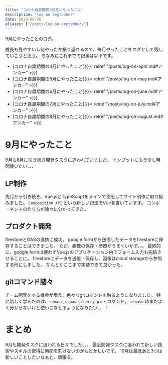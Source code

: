 ```yaml
---
title: "コロナ自粛期間の9月にやったこと"
description: "log on September"
date: 2020-09-30
aliases: ["/posts/log-on-september/"]
---
```


9月にやったことのログ。
<!--more-->
成長も見やすいし何やったか振り返れるので、毎月やったことをログとして残していこうと思う。
ちなみにこれまでの記事は以下です。
- [コロナ自粛期間の4月にやったこと]({{< relref "/posts/log-on-april.md#アンカー" >}})
- [コロナ自粛期間の5月にやったこと]({{< relref "/posts/log-on-may.md#アンカー" >}})
- [コロナ自粛期間の6月にやったこと]({{< relref "/posts/log-on-june.md#アンカー" >}})
- [コロナ自粛期間の7月にやったこと]({{< relref "/posts/log-on-july.md#アンカー" >}})
- [コロナ自粛期間の8月にやったこと]({{< relref "/posts/log-on-august.md#アンカー" >}})

# 9月にやったこと
9月も8月に引き続き開発タスクに追われていました。
インプットにもう少し時間使いたい、、、

## LP制作
先月から引き続き、Vue.jsとTypeScriptをメインで使用してサイト制作に取り組みました。
`Composition API` という新しい記法でVueを書いています。
コンポーネントの作り方が徐々に分かってきた。

## プロダクト開発
firestoreとGASの連携に成功。
google formから送信したデータをfirestoreに保存することはできました。
ただ、画像の保存・参照がうまくいかず。。。
最終的に、google formは使わずVue.jsのアプリケーション内でフォーム入力も完結させることに。
firestoreにデータを送信・保存し、画像はcloud storageから参照する形にしました。
なんとかここまで実装できて良かった。

## gitコマンド諸々
チーム開発をする機会が増え、色々なgitコマンドを触るようになりました。
特に新しく学んだのは、`rebase`, `squash`, `cherry-pick` コマンド。
`rebase` はまだよく分からないけど使いこなせるようになりたい、、！

# まとめ
9月も開発タスクに追われる日々でした、、、
最近開発タスクに追われて新しい技術やスキルの習得に時間を割けないのがもどかしいです。
10月は最低あと3つは新しいことしたいなぁと、頑張る。